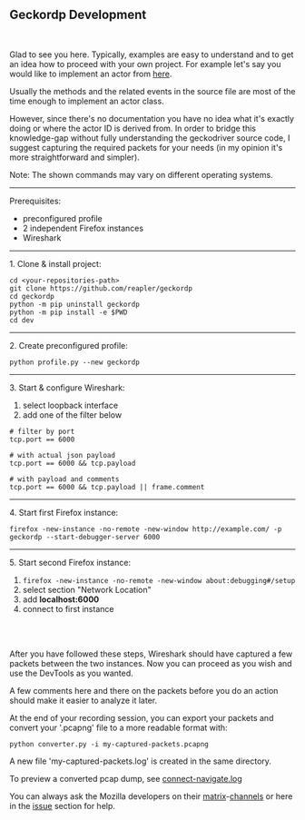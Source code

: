 ## Geckordp Development

<br />

Glad to see you here. Typically, examples are easy to understand and to get an idea how to proceed with your own project.
For example let's say you would like to implement an actor from [here](https://github.com/mozilla/gecko-dev/tree/master/devtools/shared/specs).

Usually the methods and the related events in the source file are most of the time enough to implement an actor class.

However, since there's no documentation you have no idea what it's exactly doing or where the actor ID is derived from.
In order to bridge this knowledge-gap without fully understanding the geckodriver source code, I suggest capturing the required packets for your needs (in my opinion it's more straightforward and simpler).

Note: The shown commands may vary on different operating systems.

---

Prerequisites:

- preconfigured profile
- 2 independent Firefox instances
- Wireshark


---

1\. Clone & install project:
```
cd <your-repositories-path>
git clone https://github.com/reapler/geckordp
cd geckordp
python -m pip uninstall geckordp
python -m pip install -e $PWD
cd dev
```

---

2\. Create preconfigured profile:
```
python profile.py --new geckordp
```

---

3\. Start & configure Wireshark:

1. select loopback interface
2. add one of the filter below
 
```
# filter by port
tcp.port == 6000

# with actual json payload
tcp.port == 6000 && tcp.payload

# with payload and comments
tcp.port == 6000 && tcp.payload || frame.comment
```

---

4\. Start first Firefox instance:
```
firefox -new-instance -no-remote -new-window http://example.com/ -p geckordp --start-debugger-server 6000
```

---

5\. Start second Firefox instance:

1. ```firefox -new-instance -no-remote -new-window about:debugging#/setup```
2. select section "Network Location"
3. add **localhost:6000**
4. connect to first instance

<br></br>

After you have followed these steps, Wireshark should have captured a few packets between the two instances.
Now you can proceed as you wish and use the DevTools as you wanted.

A few comments here and there on the packets before you do an action should make it easier to analyze it later.

At the end of your recording session, you can export your packets and convert your '.pcapng' file to a more readable format with:
```
python converter.py -i my-captured-packets.pcapng
```
A new file 'my-captured-packets.log' is created in the same directory.

To preview a converted pcap dump, see [connect-navigate.log](https://github.com/reapler/geckordp/blob/master/dev/connect-navigate.log)

You can always ask the Mozilla developers on their [matrix](https://chat.mozilla.org)-[channels](https://wiki.mozilla.org/Matrix#Software_Development) or here in the [issue](https://github.com/reapler/geckordp/issues) section for help.